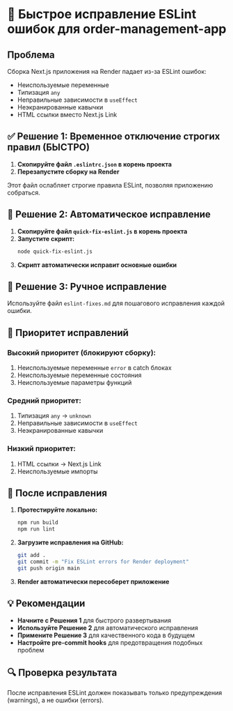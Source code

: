 # 🚀 Быстрое исправление ESLint ошибок для order-management-app

## Проблема
Сборка Next.js приложения на Render падает из-за ESLint ошибок:
- Неиспользуемые переменные
- Типизация `any`
- Неправильные зависимости в `useEffect`
- Неэкранированные кавычки
- HTML ссылки вместо Next.js Link

## ✅ Решение 1: Временное отключение строгих правил (БЫСТРО)

1. **Скопируйте файл `.eslintrc.json` в корень проекта**
2. **Перезапустите сборку на Render**

Этот файл ослабляет строгие правила ESLint, позволяя приложению собраться.

## 🔧 Решение 2: Автоматическое исправление

1. **Скопируйте файл `quick-fix-eslint.js` в корень проекта**
2. **Запустите скрипт:**
   ```bash
   node quick-fix-eslint.js
   ```
3. **Скрипт автоматически исправит основные ошибки**

## 📝 Решение 3: Ручное исправление

Используйте файл `eslint-fixes.md` для пошагового исправления каждой ошибки.

## 🎯 Приоритет исправлений

### Высокий приоритет (блокируют сборку):
1. Неиспользуемые переменные `error` в catch блоках
2. Неиспользуемые переменные состояния
3. Неиспользуемые параметры функций

### Средний приоритет:
1. Типизация `any` → `unknown`
2. Неправильные зависимости в `useEffect`
3. Неэкранированные кавычки

### Низкий приоритет:
1. HTML ссылки → Next.js Link
2. Неиспользуемые импорты

## 🚀 После исправления

1. **Протестируйте локально:**
   ```bash
   npm run build
   npm run lint
   ```

2. **Загрузите исправления на GitHub:**
   ```bash
   git add .
   git commit -m "Fix ESLint errors for Render deployment"
   git push origin main
   ```

3. **Render автоматически пересоберет приложение**

## 💡 Рекомендации

- **Начните с Решения 1** для быстрого развертывания
- **Используйте Решение 2** для автоматического исправления
- **Примените Решение 3** для качественного кода в будущем
- **Настройте pre-commit hooks** для предотвращения подобных проблем

## 🔍 Проверка результата

После исправления ESLint должен показывать только предупреждения (warnings), а не ошибки (errors). 